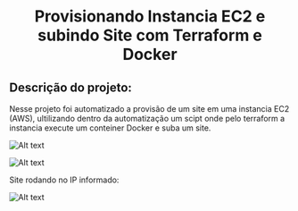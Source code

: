 <p align="center">
  <h1 align="center">Provisionando Instancia EC2 e subindo Site com Terraform e Docker</h1>
</p>


## Descrição do projeto:

Nesse projeto foi automatizado a provisão de um site em uma instancia EC2 (AWS), ultilizando dentro da automatização um scipt onde pelo terraform a instancia execute um conteiner Docker e suba um site.

![Alt text](image-4.png)

![Alt text](image-5.png)

Site rodando no IP informado: 

![Alt text](image-6.png)

